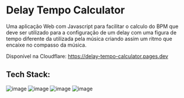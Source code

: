 # Delay Tempo Calculator

Uma aplicação Web com Javascript para facilitar o calculo do BPM que deve ser utilizado para a configuração de um delay com uma figura de tempo diferente da utilizada pela música criando assim um ritmo que encaixe no compasso da música.

Disponível na Cloudflare: https://delay-tempo-calculator.pages.dev

## Tech Stack:

![image](https://img.shields.io/badge/HTML5-E34F26?style=for-the-badge&logo=html5&logoColor=white)
![image](https://img.shields.io/badge/CSS3-1572B6?style=for-the-badge&logo=css3&logoColor=white)
![image](https://img.shields.io/badge/JavaScript-323330?style=for-the-badge&logo=javascript&logoColor=F7DF1E)
![image](https://img.shields.io/badge/Cloudflare%20Pages-F38020?style=for-the-badge&logo=Cloudflare%20Pages&logoColor=white)
